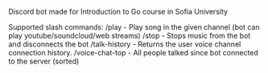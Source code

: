 Discord bot made for Introduction to Go course in Sofia University

Supported slash commands:
/play <channel name> <url> - Play song in the given channel (bot can play youtube/soundcloud/web streams)
/stop - Stops music from the bot and disconnects the bot
/talk-history <user> - Returns the user voice channel connection history.
/voice-chat-top - All people talked since bot connected to the server (sorted)
